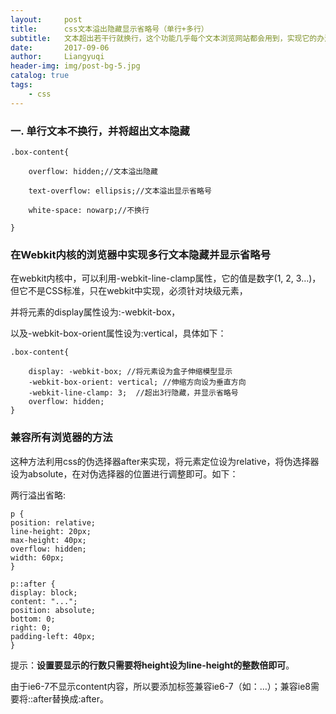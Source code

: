 ```yaml
---
layout:     post
title:      css文本溢出隐藏显示省略号（单行+多行）
subtitle:   文本超出若干行就换行，这个功能几乎每个文本浏览网站都会用到，实现它的办法也有很多，今天简单的介绍一下实现它的方法。
date:       2017-09-06
author:     Liangyuqi
header-img: img/post-bg-5.jpg
catalog: true
tags:
    - css
---
```

###  一. 单行文本不换行，并将超出文本隐藏
	.box-content{

	    overflow: hidden;//文本溢出隐藏
	
	    text-overflow: ellipsis;//文本溢出显示省略号
	
	    white-space: nowarp;//不换行

	}
### 在Webkit内核的浏览器中实现多行文本隐藏并显示省略号
在webkit内核中，可以利用-webkit-line-clamp属性，它的值是数字(1, 2, 3…)，但它不是CSS标准，只在webkit中实现，必须针对块级元素，

并将元素的display属性设为:-webkit-box，

以及-webkit-box-orient属性设为:vertical，具体如下：

	.box-content{
	    
	    display: -webkit-box; //将元素设为盒子伸缩模型显示
	    -webkit-box-orient: vertical; //伸缩方向设为垂直方向
	    -webkit-line-clamp: 3;  //超出3行隐藏，并显示省略号
	    overflow: hidden;
	}
	
### 兼容所有浏览器的方法
这种方法利用css的伪选择器after来实现，将元素定位设为relative，将伪选择器设为absolute，在对伪选择器的位置进行调整即可。如下：

两行溢出省略:

	p {
	position: relative;
	line-height: 20px;
	max-height: 40px;
	overflow: hidden;
	width: 60px;
	}
	
	p::after {
	display: block;
	content: "...";
	position: absolute;
	bottom: 0;
	right: 0;
	padding-left: 40px;
	}

提示：**设置要显示的行数只需要将height设为line-height的整数倍即可**。
 

由于ie6-7不显示content内容，所以要添加标签兼容ie6-7（如：<span>…<span/>）；兼容ie8需要将::after替换成:after。


